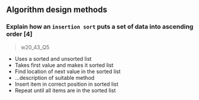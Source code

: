 Algorithm design methods
------------------------

### Explain how an `insertion sort` puts a set of data into ascending order \[4\]
> w20_43_Q5

- Uses a sorted and unsorted list
- Takes first value and makes it sorted list
- Find location of next value in the sorted list
- ...description of suitable method
- Insert item in correct position in sorted list
- Repeat until all items are in the sorted list
